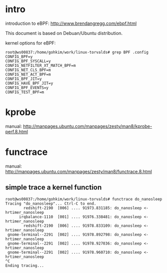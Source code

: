 # intro

introduction to eBPF: http://www.brendangregg.com/ebpf.html

This document is based on Debuan/Ubuntu distribution.

kernel options for eBPF:
```
root@ws00837:/home/gohkim/work/linux-torvalds# grep BPF .config
CONFIG_BPF=y
CONFIG_BPF_SYSCALL=y
CONFIG_NETFILTER_XT_MATCH_BPF=m
CONFIG_NET_CLS_BPF=m
CONFIG_NET_ACT_BPF=m
CONFIG_BPF_JIT=y
CONFIG_HAVE_BPF_JIT=y
CONFIG_BPF_EVENTS=y
CONFIG_TEST_BPF=m
```

# kprobe
manual: http://manpages.ubuntu.com/manpages/zesty/man8/kprobe-perf.8.html


# functrace

manual: http://manpages.ubuntu.com/manpages/zesty/man8/functrace.8.html

## simple trace a kernel function

```
root@ws00837:/home/gohkim/work/linux-torvalds# functrace do_nanosleep
Tracing "do_nanosleep"... Ctrl-C to end.
        redshift-2190  [006] .... 91973.831185: do_nanosleep <-hrtimer_nanosleep
      irqbalance-1110  [001] .... 91976.338481: do_nanosleep <-hrtimer_nanosleep
        redshift-2190  [006] .... 91978.833109: do_nanosleep <-hrtimer_nanosleep
 gnome-terminal--2291  [002] .... 91978.892798: do_nanosleep <-hrtimer_nanosleep
 gnome-terminal--2291  [002] .... 91978.927036: do_nanosleep <-hrtimer_nanosleep
 gnome-terminal--2291  [002] .... 91978.960710: do_nanosleep <-hrtimer_nanosleep
^C
Ending tracing...
```

## 
